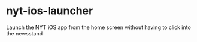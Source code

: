 nyt-ios-launcher
================

Launch the NYT iOS app from the home screen without having to click into the newsstand
